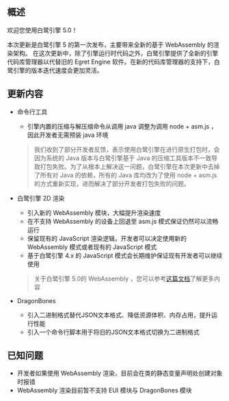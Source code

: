 ## 概述

欢迎您使用白鹭引擎 5.0！

本次更新是白鹭引擎 5 的第一次发布，主要带来全新的基于 WebAssembly 的渲染架构。
在这次更新中，除了引擎运行时代码之外，白鹭引擎提供了全新的引擎代码库管理器以代替旧的 Egret Engine 软件。在新的代码库管理器的支持下，白鹭引擎的版本迭代速度会更加灵活。

## 更新内容

* 命令行工具
    * 引擎内置的压缩与解压缩命令从调用 java 调整为调用 node + asm.js ，因此开发者无需预装 java 环境

    > 我们收到了部分开发者反馈，表示使用白鹭引擎在进行原生打包时，会因为系统的 Java 版本与白鹭引擎基于 Java 的压缩工具版本不一致导致打包失败。为了从根本上解决这一问题，白鹭引擎在本次更新中去掉了所有对 Java 的依赖，所有的 Java 库均改为了使用 node + asm.js 的方式重新实现，进而解决了部分开发者打包失败的问题。

* 白鹭引擎 2D 渲染
    * 引入新的 WebAssembly 模块，大幅提升渲染速度
    * 在不支持 WebAssembly 的设备上回退至 asm.js 模式保证仍然可以流畅运行
    * 保留现有的 JavaScript 渲染逻辑，开发者可以决定使用新的 WebAssembly 模式或者现有的 JavaScript 模式
    * 基于白鹭引擎 4.x 的 JavaScript 模式会长期维护保证现有开发者可以继续使用

    > 关于白鹭引擎 5.0的 WebAssembly ，您可以参考[这篇文档](http://developer.egret.com/cn/github/egret-docs/Engine2D/webassembly/index.html)了解更多内容

* DragonBones
    * 引入二进制格式替代JSON文本格式、降低资源体积、内存占用，提升运行性能
    * 引入一个命令行脚本用于将旧的JSON文本格式切换为二进制格式

## 已知问题

* 开发者如果使用 WebAssembly 渲染，目前会在类的静态变量声明处创建对象时报错
* WebAssembly 渲染目前暂不支持 EUI 模块与 DragonBones 模块
